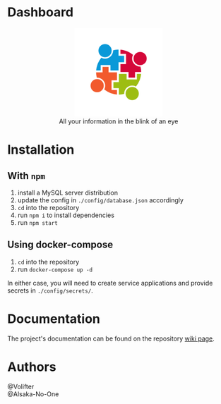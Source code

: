 # Dashboard
<p align="center">
  <img src="./www/img/spinner.svg" width="200" height="200"/><br>
  All your information in the blink of an eye
</p>

# Installation
## With `npm`
1. install a MySQL server distribution
1. update the config in `./config/database.json` accordingly
1. `cd` into the repository
1. run `npm i` to install dependencies
1. run `npm start`

## Using docker-compose
1. `cd` into the repository
1. run `docker-compose up -d`

In either case, you will need to create service applications and provide secrets in `./config/secrets/`.

# Documentation
The project's documentation can be found on the repository [wiki page](../../wiki).

# Authors
@Volifter\
@Alsaka-No-One
